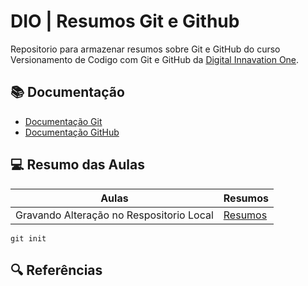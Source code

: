 
# DIO | Resumos Git e Github

Repositorio para armazenar resumos sobre Git e GitHub do curso Versionamento de Codigo com Git e GitHub da 
[Digital Innavation One](https://www.dio.me/).

## 📚 Documentação
 - [Documentação Git](https://git-scm.com/doc)
 - [Documentação GitHub](https://docs.github.com/pt)

 ## 💻 Resumo das Aulas
 | Aulas | Resumos |
 | ----- | ------- |
 | Gravando Alteração no Respositorio Local | [Resumos]()|

```
git init 
```

## 🔍 Referências